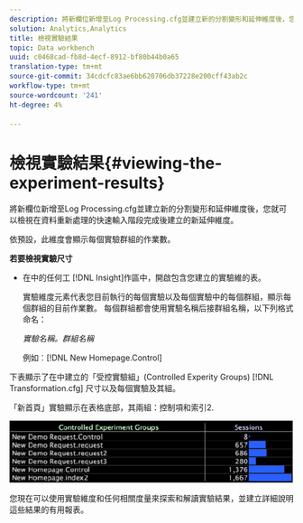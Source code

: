 ```yaml
---
description: 將新欄位新增至Log Processing.cfg並建立新的分割變形和延伸維度後，您就可以檢視在資料重新處理的快速輸入階段完成後建立的新延伸維度。
solution: Analytics,Analytics
title: 檢視實驗結果
topic: Data workbench
uuid: c0468cad-fb8d-4ecf-8912-bf80b44b0a65
translation-type: tm+mt
source-git-commit: 34cdcfc83ae6bb620706db37228e200cff43ab2c
workflow-type: tm+mt
source-wordcount: '241'
ht-degree: 4%

---
```



# 檢視實驗結果{#viewing-the-experiment-results}

將新欄位新增至Log Processing.cfg並建立新的分割變形和延伸維度後，您就可以檢視在資料重新處理的快速輸入階段完成後建立的新延伸維度。

依預設，此維度會顯示每個實驗群組的作業數。

**若要檢視實驗尺寸**

* 在中的任何工 [!DNL Insight]作區中，開啟包含您建立的實驗維的表。

   實驗維度元素代表您目前執行的每個實驗以及每個實驗中的每個群組，顯示每個群組的目前作業數。 每個群組都會使用實驗名稱后接群組名稱，以下列格式命名：

   *實驗名稱。群組名稱*

   例如︰[!DNL New Homepage.Control]

下表顯示了在中建立的「受控實驗組」(Controlled Experity Groups) [!DNL Transformation.cfg] 尺寸以及每個實驗及其組。

「新首頁」實驗顯示在表格底部，其兩組：控制項和索引2.

![](assets/controlledexpgrps.png)

您現在可以使用實驗維度和任何相關度量來探索和解讀實驗結果，並建立詳細說明這些結果的有用報表。
